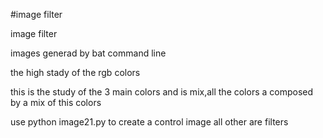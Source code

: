 


#image filter

image filter

images generad by bat command line



the high stady of the rgb colors

this is the study of the 3 main colors
and is mix,all the colors a composed by a mix of this colors







use python image21.py to create a control image all other are filters
